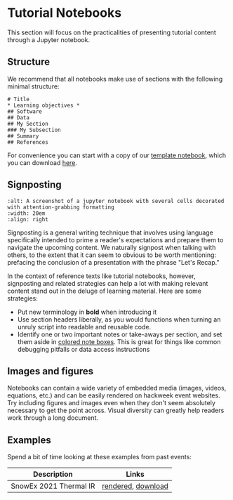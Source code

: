 # Tutorial Notebooks

This section will focus on the practicalities of presenting tutorial content through a Jupyter notebook.

## Structure 

We recommend that all notebooks make use of sections with the following minimal structure:
```
# Title
* Learning objectives *
## Software
## Data
## My Section
### My Subsection
## Summary
## References
```

For convenience you can start with a copy of our [template notebook](https://uwhackweek.github.io/jupyterbook-template/tutorials/example/tutorial-notebook.html), which you can download [here](https://github.com/uwhackweek/jupyterbook-template/raw/main/book/tutorials/example/tutorial-notebook.ipynb).

## Signposting

```{image} ../images/tutorials-boxes.png
:alt: A screenshot of a jupyter notebook with several cells decorated with attention-grabbing formatting
:width: 20em
:align: right
```

Signposting is a general writing technique that involves using language specifically intended to prime a reader's expectations and prepare them to navigate the upcoming content. We naturally signpost when talking with others, to the extent that it can seem to obvious to be worth mentioning: prefacing the conclusion of a presentation with the phrase "Let's Recap."

In the context of reference texts like tutorial notebooks, however, signposting and related strategies can help a lot with making relevant content stand out in the deluge of learning material. Here are some strategies:

- Put new terminology in **bold** when introducing it
- Use section headers liberally, as you would functions when turning an unruly script into readable and reusable code.
- Identify one or two important notes or take-aways per section, and set them aside in [colored note boxes](https://gist.github.com/DanielKotik/4b81480c479a57e0dd13ac4d153e4451). This is great for things like common debugging pitfalls or data access instructions

## Images and figures

Notebooks can contain a wide variety of embedded media (images, videos, equations, etc.) and can be easily rendered on hackweek event websites. Try including figures and images even when they don't seem absolutely necessary to get the point across. Visual diversity can greatly help readers work through a long document.


## Examples

Spend a bit of time looking at these examples from past events:

| Description | Links |
| - | - |
| SnowEx 2021 Thermal IR | [rendered](https://snowex-2021.hackweek.io/tutorials/thermal-ir), [download](https://github.com/snowex-hackweek/website/raw/main/book/tutorials/thermal-ir/thermal-ir-tutorial.ipynb) |